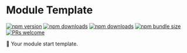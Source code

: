 # Module Template

[![npm version](https://img.shields.io/npm/v/@kks-web/module-template?style=flat-square)](https://www.npmjs.com/package/@kks-web/module-template)
[![npm downloads](https://img.shields.io/npm/dm/@kks-web/module-template?style=flat-square)](https://www.npmtrends.com/@kks-web/module-template)
[![npm downloads](https://img.shields.io/npm/dt/@kks-web/module-template?style=flat-square)](https://www.npmtrends.com/@kks-web/module-template)
[![npm bundle size](https://img.shields.io/bundlephobia/minzip/@kks-web/module-template?style=flat-square)](https://bundlephobia.com/result?p=@kks-web/module-template)
[![PRs welcome](https://img.shields.io/badge/PRs-welcome-brightgreen?style=flat-square)](https://github.com/KKStream/doraemon/CONTRIBUTING.md)

🚀 Your module start template.
